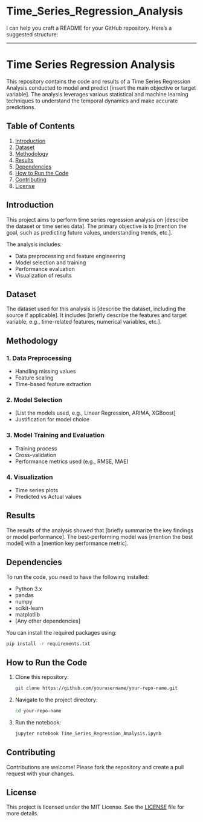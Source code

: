 # Time_Series_Regression_Analysis
I can help you craft a README for your GitHub repository. Here’s a suggested structure:

---

# Time Series Regression Analysis

This repository contains the code and results of a Time Series Regression Analysis conducted to model and predict [insert the main objective or target variable]. The analysis leverages various statistical and machine learning techniques to understand the temporal dynamics and make accurate predictions.

## Table of Contents

1. [Introduction](#introduction)
2. [Dataset](#dataset)
3. [Methodology](#methodology)
4. [Results](#results)
5. [Dependencies](#dependencies)
6. [How to Run the Code](#how-to-run-the-code)
7. [Contributing](#contributing)
8. [License](#license)

## Introduction

This project aims to perform time series regression analysis on [describe the dataset or time series data]. The primary objective is to [mention the goal, such as predicting future values, understanding trends, etc.].

The analysis includes:
- Data preprocessing and feature engineering
- Model selection and training
- Performance evaluation
- Visualization of results

## Dataset

The dataset used for this analysis is [describe the dataset, including the source if applicable]. It includes [briefly describe the features and target variable, e.g., time-related features, numerical variables, etc.].

## Methodology

### 1. Data Preprocessing
- Handling missing values
- Feature scaling
- Time-based feature extraction

### 2. Model Selection
- [List the models used, e.g., Linear Regression, ARIMA, XGBoost]
- Justification for model choice

### 3. Model Training and Evaluation
- Training process
- Cross-validation
- Performance metrics used (e.g., RMSE, MAE)

### 4. Visualization
- Time series plots
- Predicted vs Actual values

## Results

The results of the analysis showed that [briefly summarize the key findings or model performance]. The best-performing model was [mention the best model] with a [mention key performance metric].

## Dependencies

To run the code, you need to have the following installed:

- Python 3.x
- pandas
- numpy
- scikit-learn
- matplotlib
- [Any other dependencies]

You can install the required packages using:

```bash
pip install -r requirements.txt
```

## How to Run the Code

1. Clone this repository:
   ```bash
   git clone https://github.com/yourusername/your-repo-name.git
   ```
2. Navigate to the project directory:
   ```bash
   cd your-repo-name
   ```
3. Run the notebook:
   ```bash
   jupyter notebook Time_Series_Regression_Analysis.ipynb
   ```

## Contributing

Contributions are welcome! Please fork the repository and create a pull request with your changes.

## License

This project is licensed under the MIT License. See the [LICENSE](LICENSE) file for more details.

